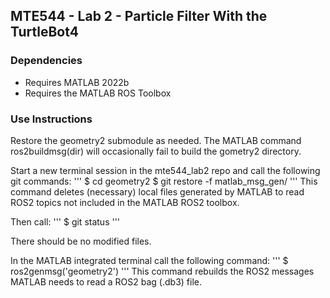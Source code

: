 ## MTE544 - Lab 2 - Particle Filter With the TurtleBot4 ##

### Dependencies ###

- Requires MATLAB 2022b
- Requires the MATLAB ROS Toolbox

### Use Instructions ###

Restore the geometry2 submodule as needed.  The MATLAB command ros2buildmsg(dir) will occasionally fail to build the gometry2 directory.  

Start a new terminal session in the mte544_lab2 repo and call the following git commands:
'''
$ cd geometry2
$ git restore -f matlab_msg_gen/
'''
This command deletes (necessary) local files generated by MATLAB to read ROS2 topics not included in the MATLAB ROS2 toolbox.

Then call:
'''
$ git status
'''

There should be no modified files.

In the MATLAB integrated terminal call the following command:
'''
$ ros2genmsg('geometry2')
'''
This command rebuilds the ROS2 messages MATLAB needs to read a ROS2 bag (.db3) file.
